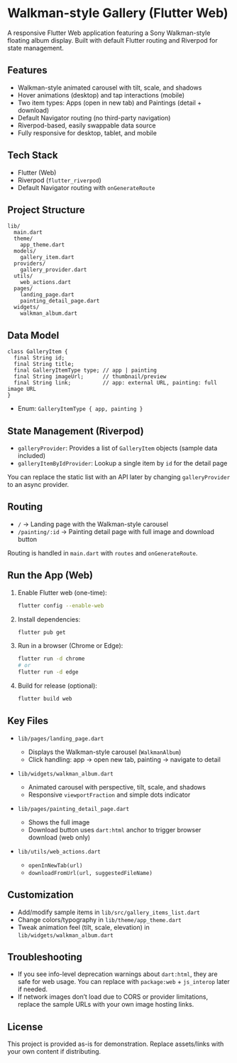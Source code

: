 # Walkman-style Gallery (Flutter Web)

A responsive Flutter Web application featuring a Sony Walkman-style floating album display. Built with default Flutter routing and Riverpod for state management.

## Features

- Walkman-style animated carousel with tilt, scale, and shadows
- Hover animations (desktop) and tap interactions (mobile)
- Two item types: Apps (open in new tab) and Paintings (detail + download)
- Default Navigator routing (no third-party navigation)
- Riverpod-based, easily swappable data source
- Fully responsive for desktop, tablet, and mobile

## Tech Stack

- Flutter (Web)
- Riverpod (`flutter_riverpod`)
- Default Navigator routing with `onGenerateRoute`

## Project Structure

```
lib/
  main.dart
  theme/
    app_theme.dart
  models/
    gallery_item.dart
  providers/
    gallery_provider.dart
  utils/
    web_actions.dart
  pages/
    landing_page.dart
    painting_detail_page.dart
  widgets/
    walkman_album.dart
```

## Data Model

```
class GalleryItem {
  final String id;
  final String title;
  final GalleryItemType type; // app | painting
  final String imageUrl;      // thumbnail/preview
  final String link;          // app: external URL, painting: full image URL
}
```

- Enum: `GalleryItemType { app, painting }`

## State Management (Riverpod)

- `galleryProvider`: Provides a list of `GalleryItem` objects (sample data included)
- `galleryItemByIdProvider`: Lookup a single item by `id` for the detail page

You can replace the static list with an API later by changing `galleryProvider` to an async provider.

## Routing

- `/` → Landing page with the Walkman-style carousel
- `/painting/:id` → Painting detail page with full image and download button

Routing is handled in `main.dart` with `routes` and `onGenerateRoute`.

## Run the App (Web)

1. Enable Flutter web (one-time):
   ```bash
   flutter config --enable-web
   ```
2. Install dependencies:
   ```bash
   flutter pub get
   ```
3. Run in a browser (Chrome or Edge):
   ```bash
   flutter run -d chrome
   # or
   flutter run -d edge
   ```
4. Build for release (optional):
   ```bash
   flutter build web
   ```

## Key Files

- `lib/pages/landing_page.dart`

  - Displays the Walkman-style carousel (`WalkmanAlbum`)
  - Click handling: app → open new tab, painting → navigate to detail
- `lib/widgets/walkman_album.dart`

  - Animated carousel with perspective, tilt, scale, and shadows
  - Responsive `viewportFraction` and simple dots indicator
- `lib/pages/painting_detail_page.dart`

  - Shows the full image
  - Download button uses `dart:html` anchor to trigger browser download (web only)
- `lib/utils/web_actions.dart`

  - `openInNewTab(url)`
  - `downloadFromUrl(url, suggestedFileName)`

## Customization

- Add/modify sample items in `lib/src/gallery_items_list.dart`
- Change colors/typography in `lib/theme/app_theme.dart`
- Tweak animation feel (tilt, scale, elevation) in `lib/widgets/walkman_album.dart`

## Troubleshooting

- If you see info-level deprecation warnings about `dart:html`, they are safe for web usage. You can replace with `package:web` + `js_interop` later if needed.
- If network images don’t load due to CORS or provider limitations, replace the sample URLs with your own image hosting links.

## License

This project is provided as-is for demonstration. Replace assets/links with your own content if distributing.
